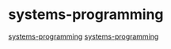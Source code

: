 # systems-programming

[systems-programming](https://github.com/pikelet-lang/pikelet)
[systems-programming](https://github.com/ValeLang/Vale)
